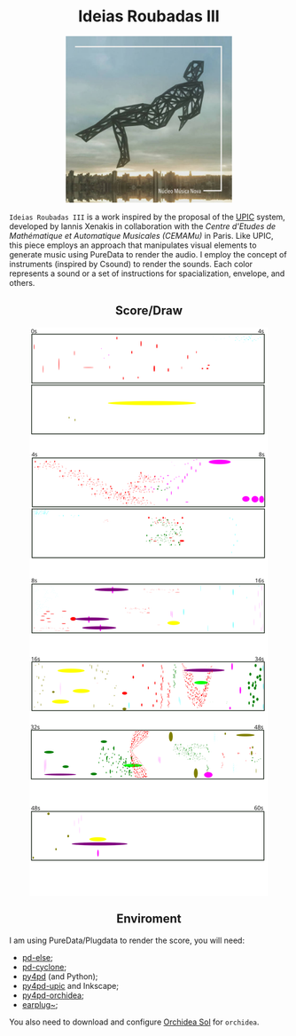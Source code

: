 <h1 align="center">Ideias Roubadas III</h1>

<p align="center">
  <a href="https://nucleomusicanova.bandcamp.com/track/ideias-roubadas-iii">
    <img src="Resources/Capa.jpg" alt="Logo" width=300 height=300>
  </a>
</p>

`Ideias Roubadas III` is a work inspired by the proposal of the [UPIC](https://en.wikipedia.org/wiki/UPIC) system, developed by Iannis Xenakis in collaboration with the _Centre d'Etudes de Mathématique et Automatique Musicales (CEMAMu)_ in Paris. Like UPIC, this piece employs an approach that manipulates visual elements to generate music using PureData to render the audio. I employ the concept of instruments (inspired by Csound) to render the sounds. Each color represents a sound or a set of instructions for spacialization, envelope, and others.

<h2 align="center">Score/Draw</h2>

<p align="center">
<img align="center" src="https://github.com/charlesneimog/Ideias-Roubadas-III/raw/main/score.svg" alt="Image Description">
</p>

<h2 align="center">Enviroment</h2>

I am using PureData/Plugdata to render the score, you will need:

* [pd-else](https://github.com/porres/pd-else);
* [pd-cyclone](https://github.com/porres/pd-cyclone);
* [py4pd](https://github.com/charlesneimog/py4pd) (and Python);
* [py4pd-upic](https://github.com/charlesneimog/py4pd-upic) and Inkscape;
* [py4pd-orchidea](https://github.com/charlesneimog/py4pd-orchidea);
* [earplug~](https://github.com/porres/pd-else);

You also need to download and configure [Orchidea Sol](https://forum.ircam.fr/projects/detail/orchideasol/) for `orchidea`.
